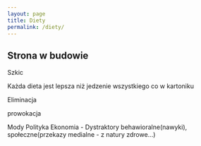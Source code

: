 ```yaml
---
layout: page
title: Diety
permalink: /diety/
---
```


## Strona w budowie

Szkic

Każda dieta jest lepsza niż jedzenie wszystkiego co w kartoniku

Eliminacja

prowokacja

Mody
Polityka
Ekonomia -
Dystraktory behawioralne(nawyki), społeczne(przekazy medialne - z natury zdrowe...)
